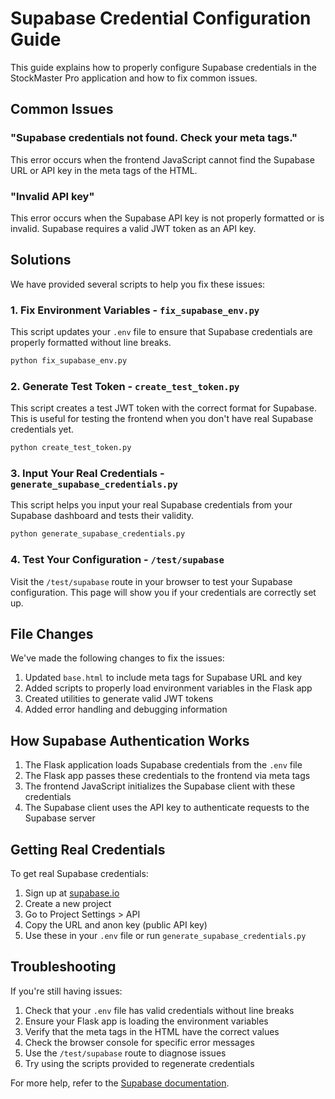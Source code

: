 # Supabase Credential Configuration Guide

This guide explains how to properly configure Supabase credentials in the StockMaster Pro application and how to fix common issues.

## Common Issues

### "Supabase credentials not found. Check your meta tags."

This error occurs when the frontend JavaScript cannot find the Supabase URL or API key in the meta tags of the HTML.

### "Invalid API key"

This error occurs when the Supabase API key is not properly formatted or is invalid. Supabase requires a valid JWT token as an API key.

## Solutions

We have provided several scripts to help you fix these issues:

### 1. Fix Environment Variables - `fix_supabase_env.py`

This script updates your `.env` file to ensure that Supabase credentials are properly formatted without line breaks.

```bash
python fix_supabase_env.py
```

### 2. Generate Test Token - `create_test_token.py`

This script creates a test JWT token with the correct format for Supabase. This is useful for testing the frontend when you don't have real Supabase credentials yet.

```bash
python create_test_token.py
```

### 3. Input Your Real Credentials - `generate_supabase_credentials.py`

This script helps you input your real Supabase credentials from your Supabase dashboard and tests their validity.

```bash
python generate_supabase_credentials.py
```

### 4. Test Your Configuration - `/test/supabase`

Visit the `/test/supabase` route in your browser to test your Supabase configuration. This page will show you if your credentials are correctly set up.

## File Changes

We've made the following changes to fix the issues:

1. Updated `base.html` to include meta tags for Supabase URL and key
2. Added scripts to properly load environment variables in the Flask app
3. Created utilities to generate valid JWT tokens
4. Added error handling and debugging information

## How Supabase Authentication Works

1. The Flask application loads Supabase credentials from the `.env` file
2. The Flask app passes these credentials to the frontend via meta tags
3. The frontend JavaScript initializes the Supabase client with these credentials
4. The Supabase client uses the API key to authenticate requests to the Supabase server

## Getting Real Credentials

To get real Supabase credentials:

1. Sign up at [supabase.io](https://supabase.io) 
2. Create a new project
3. Go to Project Settings > API
4. Copy the URL and anon key (public API key)
5. Use these in your `.env` file or run `generate_supabase_credentials.py`

## Troubleshooting

If you're still having issues:

1. Check that your `.env` file has valid credentials without line breaks
2. Ensure your Flask app is loading the environment variables
3. Verify that the meta tags in the HTML have the correct values
4. Check the browser console for specific error messages
5. Use the `/test/supabase` route to diagnose issues
6. Try using the scripts provided to regenerate credentials

For more help, refer to the [Supabase documentation](https://supabase.io/docs). 
